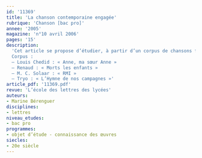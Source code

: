 ```yaml
---
id: '11369'
title: 'La chanson contemporaine engagée'
rubrique: 'Chanson [bac pro]'
annee: '2005'
magazine: 'n°10 avril 2006'
pages: '15'
description: 
  'Cet article se propose d’étudier, à partir d’un corpus de chansons françaises contemporaines, les modalités de l’engagement de quelques artistes. Le genre hybride de la chanson, entre littérature et musique, semble particulièrement adapté à toucher les élèves, car l’image du chanteur bénéficie d’une large audience. La chanson engagée a posé, çà et là dans l’Histoire, des jalons incontournables, chaque période inspirant diversement les auteurs, à commencer par notre hymne national « La Marseillaise », peu de temps avant la célèbre « Carmagnole ». D’autres chants marqueront le Front populaire, la guerre, la Résistance, etc. Qu’en est-il de l’engagement actuel ? Il semble que, à de rares exceptions près, les artistes ne s’engagent pas tellement sur le plan politique, mais préfèrent les grandes causes, comme la lutte contre le racisme ou en faveur d’actions humanitaires…
  Corpus :
  – Louis Chedid : « Anne, ma sœur Anne »
  – Renaud : « Morts les enfants »
  – M. C. Solaar : « RMI »
  – Tryo : « L’Hymne de nos campagnes »'
article_pdf: '11369.pdf'
revue: 'L’école des lettres des lycées'
auteurs:
- Marine Bérenguer
disciplines:
- lettres
niveau_etudes:
- bac pro
programmes:
- objet d’étude - connaissance des œuvres
siecles:
- 20e siècle
---
```

